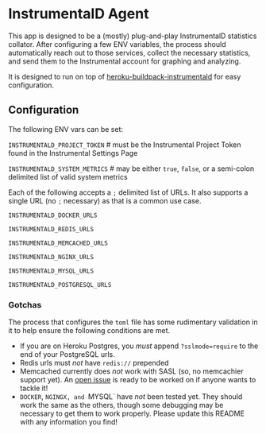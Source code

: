 # InstrumentalD Agent

This app is designed to be a (mostly) plug-and-play InstrumentalD statistics collator. After configuring a few ENV variables, the process should automatically reach out to those services, collect the necessary statistics, and send them to the Instrumental account for graphing and analyzing.

It is designed to run on top of [heroku-buildpack-instrumentald](https://github.com/jacobsmith/heroku-buildpack-instrumentald) for easy configuration.

## Configuration

The following ENV vars can be set:

`INSTRUMENTALD_PROJECT_TOKEN` # must be the Instrumental Project Token found in the Instrumental Settings Page

`INSTRUMENTALD_SYSTEM_METRICS` # may be either `true`, `false`, or a semi-colon delimited list of valid system metrics

Each of the following accepts a `;` delimited list of URLs. It also supports a single URL (no `;` necessary) as that is a common use case.

`INSTRUMENTALD_DOCKER_URLS`

`INSTRUMENTALD_REDIS_URLS`

`INSTRUMENTALD_MEMCACHED_URLS`

`INSTRUMENTALD_NGINX_URLS`

`INSTRUMENTALD_MYSQL_URLS`

`INSTRUMENTALD_POSTGRESQL_URLS`


### Gotchas

The process that configures the `toml` file has some rudimentary validation in it to help ensure the following conditions are met.
  - If you are on Heroku Postgres, you *must* append `?sslmode=require` to the end of your PostgreSQL urls.
  - Redis urls must *not* have `redis://` prepended
  - Memcached currently does *not* work with SASL (so, no memcachier support yet). An [open issue](https://github.com/influxdata/telegraf/issues/2613) is ready to be worked on if anyone wants to tackle it!
  - `DOCKER`, `NGINGX, and `MYSQL` have *not* been tested yet. They should work the same as the others, though some debugging may be necessary to get them to work properly. Please update this README with any information you find!

